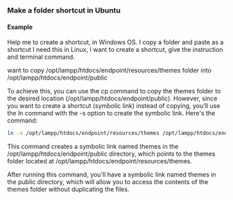 ### Make a folder shortcut in Ubuntu

#### Example

Help me to create a shortcut, in Windows OS. I copy a folder and paste as a shortcut
I need this in Linux, I want to create a shortcut, give the instruction and terminal command.

want to copy /opt/lampp/htdocs/endpoint/resources/themes folder into /opt/lampp/htdocs/endpoint/public

To achieve this, you can use the cp command to copy the themes folder to the desired location (/opt/lampp/htdocs/endpoint/public). However, since you want to create a shortcut (symbolic link) instead of copying, you'll use the ln command with the -s option to create the symbolic link. Here's the command:

```bash
ln -s /opt/lampp/htdocs/endpoint/resources/themes /opt/lampp/htdocs/endpoint/public/themes
```

This command creates a symbolic link named themes in the /opt/lampp/htdocs/endpoint/public directory, which points to the themes folder located at /opt/lampp/htdocs/endpoint/resources/themes.

After running this command, you'll have a symbolic link named themes in the public directory, which will allow you to access the contents of the themes folder without duplicating the files.
